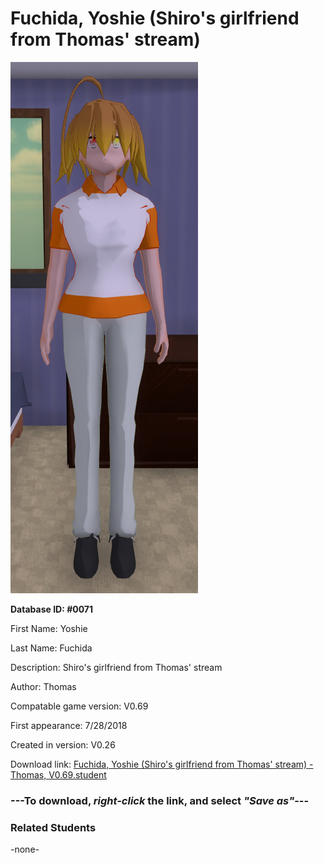 # Fuchida, Yoshie (Shiro's girlfriend from Thomas' stream)

<img src="../../Files/Images/Fuchida, Yoshie (Shiro's girlfriend from Thomas' stream).png" title="Fuchida, Yoshie (Shiro's girlfriend from Thomas' stream) - Thomas, V0.69">

**Database ID: #0071**

First Name: Yoshie

Last Name: Fuchida

Description: Shiro's girlfriend from Thomas' stream

Author: Thomas

Compatable game version: V0.69

First appearance: 7/28/2018

Created in version: V0.26

Download link: <a href="https://raw.githubusercontent.com/Arbiter1223/Daigaku-Gurashi-Custom-Students/master/Files/Student%20Files/Fuchida%2C%20Yoshie%20(Shiro's%20girlfriend%20from%20Thomas'%20stream)%20-%20Thomas%2C%20V0.69.student">Fuchida, Yoshie (Shiro's girlfriend from Thomas' stream) - Thomas, V0.69.student</a>

### ---**To download, _right-click_ the link, and select _"Save as"_**---

### Related Students

-none-
